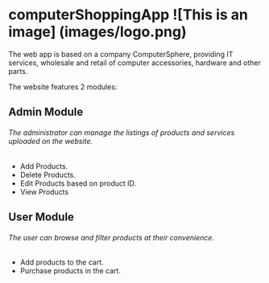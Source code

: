 # computerShoppingApp ![This is an image] (images/logo.png)
The web app is based on a company ComputerSphere, providing IT services, wholesale and retail of computer accessories, hardware and other parts. 

The website features 2 modules: 

## Admin Module

###### The administrator can manage the listings of products and services uploaded on the website. 

- Add Products.
- Delete Products.
- Edit Products based on product ID.
- View Products

## User Module

###### The user can browse and filter products at their convenience. 
- Add products to the cart.
- Purchase products in the cart.
		

